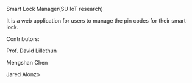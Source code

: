 Smart Lock Manager(SU IoT research)

It is a web application for users to manage the pin codes for their smart lock. 

Contributors:

Prof. David Lillethun

Mengshan Chen

Jared Alonzo
